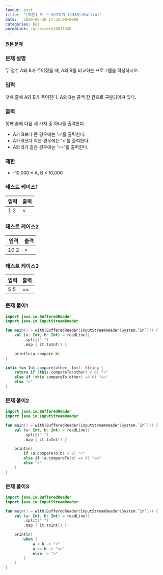 ```yaml
---
layout: post
title:  "[백준] 두 수 비교하기 (1330)(Kotlin)"
date:   2020-06-30 17:35:00+0900
categories: boj
permalink: /archivers/BOJ1330
---
```


**[원본 문제](https://www.acmicpc.net/problem/1330)**

### 문제 설명

두 정수 A와 B가 주어졌을 때, A와 B를 비교하는 프로그램을 작성하시오.

### 입력

첫째 줄에 A와 B가 주어진다. A와 B는 공백 한 칸으로 구분되어져 있다.

### 출력

첫째 줄에 다음 세 가지 중 하나를 출력한다.

  * A가 B보다 큰 경우에는 '>'를 출력한다.
  * A가 B보다 작은 경우에는 '<'를 출력한다.
  * A와 B가 같은 경우에는 '=='를 출력한다.

### 제한

  * -10,000 ≤ A, B ≤ 10,000

### 테스트 케이스1

|입력|출력|
|-----|-----|
|1 2|<|

### 테스트 케이스2

|입력|출력|
|-----|-----|
|10 2|>|

### 테스트 케이스3

|입력|출력|
|-----|-----|
|5 5|==|

### 문제 풀이1

```kotlin
import java.io.BufferedReader
import java.io.InputStreamReader

fun main() = with(BufferedReader(InputStreamReader(System.`in`))) {
    val (a: Int, b: Int) = readLine()
        .split(" ")
        .map { it.toInt() }

    println(a compare b)
}

infix fun Int.compare(other: Int): String {
    return if (this.compareTo(other) < 0) "<"
    else if (this.compareTo(other) == 0) "=="
    else ">"
}
```

### 문제 풀이2

```kotlin
import java.io.BufferedReader
import java.io.InputStreamReader

fun main() = with(BufferedReader(InputStreamReader(System.`in`))) {
    val (a: Int, b: Int) = readLine()
        .split(" ")
        .map { it.toInt() }

    println(
        if (a.compareTo(b) < 0) "<"
        else if (a.compareTo(b) == 0) "=="
        else ">"
    )
}
```

### 문제 풀이3

```kotlin
import java.io.BufferedReader
import java.io.InputStreamReader

fun main() = with(BufferedReader(InputStreamReader(System.`in`))) {
    val (a: Int, b: Int) = readLine()
        .split(" ")
        .map { it.toInt() }

    println(
        when {
            a < b -> "<"
            a == b -> "=="
            else -> ">"
        }
    )
}
```
